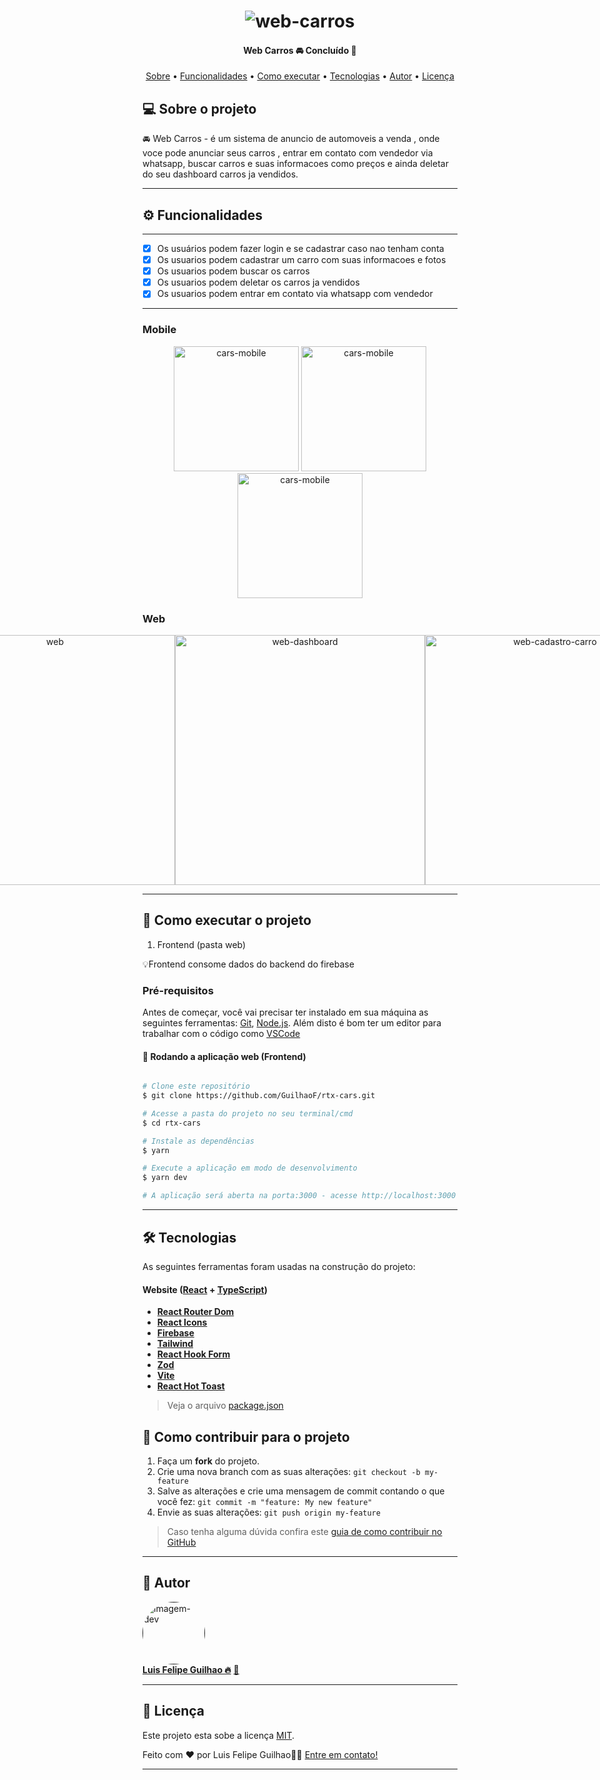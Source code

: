  
</p>
<h1 align="center">
    <img alt="web-carros" title="#carros" src="https://github.com/GuilhaoF/rtx-cars/assets/67026555/0aa0d5e2-1129-4979-bbd0-ca98e68d5dce" />
</h1>

<h4 align="center"> 
	 Web Carros 🚘 Concluído 🚀 
</h4>

<p align="center">
 <a href="#-sobre-o-projeto">Sobre</a> •
 <a href="#-funcionalidades">Funcionalidades</a> •
 <a href="#-como-executar-o-projeto">Como executar</a> • 
 <a href="#-tecnologias">Tecnologias</a> • 
 <a href="#-autor">Autor</a> • 
 <a href="#user-content--licença">Licença</a>
</p>


## 💻 Sobre o projeto

🚘 Web Carros - é um sistema de anuncio de automoveis a venda , onde voce pode anunciar seus carros , entrar em contato com vendedor via whatsapp, buscar carros e suas informacoes como preços e ainda deletar do seu dashboard carros ja vendidos.

---

## ⚙️ Funcionalidades
---
  - [x] Os usuários podem fazer login e se cadastrar caso nao tenham conta
  - [x] Os usuarios podem cadastrar um carro com suas informacoes e fotos
  - [x] Os usuarios podem buscar os carros
  - [x] Os usuarios podem deletar os carros ja vendidos
  - [x] Os usuarios podem entrar em contato via whatsapp com vendedor
---

### Mobile

<p align="center">
  <img alt="cars-mobile" title="#cars" src="https://github.com/GuilhaoF/rtx-cars/assets/67026555/9997d356-4f0e-4794-833c-1b0d0be145f8" width="200px">

  <img alt="cars-mobile" title="#cars" src="https://github.com/GuilhaoF/rtx-cars/assets/67026555/5137c035-fca5-4168-a566-fd4ea0c8997c" width="200px">

  <img alt="cars-mobile" title="#cars" src="https://github.com/GuilhaoF/rtx-cars/assets/67026555/a867c83f-de7d-417a-b15c-731af124e5d9" width="200px">
</p>

### Web

<p align="center" style="display: flex; align-items: flex-start; justify-content: center;">
  <img alt="web" title="#NextLevelWeek" src="https://github.com/GuilhaoF/rtx-cars/assets/67026555/37e948a7-d253-46f1-9732-f8fa7e4b51f4" width="400px">

  <img alt="web-dashboard" title="#NextLevelWeek" src="https://github.com/GuilhaoF/rtx-cars/assets/67026555/c03167dd-9aba-49c2-831a-3fc83b7f2f8e" width="400px">

  <img alt="web-cadastro-carro" title="#NextLevelWeek" src="https://github.com/GuilhaoF/rtx-cars/assets/67026555/abc3e63b-7bfb-4da0-8fcf-62bf0bc1205c" width="400px">
</p>

---

## 🚀 Como executar o projeto

1. Frontend (pasta web)

💡Frontend consome dados do backend do firebase 

### Pré-requisitos

Antes de começar, você vai precisar ter instalado em sua máquina as seguintes ferramentas:
[Git](https://git-scm.com), [Node.js](https://nodejs.org/en/). 
Além disto é bom ter um editor para trabalhar com o código como [VSCode](https://code.visualstudio.com/)


#### 🧭 Rodando a aplicação web (Frontend)

```bash

# Clone este repositório
$ git clone https://github.com/GuilhaoF/rtx-cars.git

# Acesse a pasta do projeto no seu terminal/cmd
$ cd rtx-cars

# Instale as dependências
$ yarn 

# Execute a aplicação em modo de desenvolvimento
$ yarn dev 

# A aplicação será aberta na porta:3000 - acesse http://localhost:3000

```
---

## 🛠 Tecnologias

As seguintes ferramentas foram usadas na construção do projeto:

#### **Website**  ([React](https://react.dev/)  +  [TypeScript](https://www.typescriptlang.org/))

-   **[React Router Dom](https://reactrouter.com/en/main)**
-   **[React Icons](https://react-icons.github.io/react-icons/)**
-   **[Firebase](https://firebase.google.com/?hl=pt)**
-   **[Tailwind](https://tailwindcss.com/)**
-   **[React Hook Form](https://react-hook-form.com/)**
-   **[Zod](https://zod.dev/)**
-   **[Vite](https://vitejs.dev/)**
-   **[React Hot Toast](https://react-hot-toast.com/)**

> Veja o arquivo  [package.json](https://github.com/GuilhaoF/rtx-cars/blob/main/package.json)


## 💪 Como contribuir para o projeto

1. Faça um **fork** do projeto.
2. Crie uma nova branch com as suas alterações: `git checkout -b my-feature`
3. Salve as alterações e crie uma mensagem de commit contando o que você fez: `git commit -m "feature: My new feature"`
4. Envie as suas alterações: `git push origin my-feature`
> Caso tenha alguma dúvida confira este [guia de como contribuir no GitHub](./CONTRIBUTING.md)
---

## 🦸 Autor

<a href="">
 <img style="border-radius: 50%;" src="https://portifolio-luis-guilhaof.vercel.app/_next/image?url=%2F_next%2Fstatic%2Fmedia%2FHero.79acaa01.jpg&w=750&q=80" width="100px;" alt="imagem-dev"/>
 <br />
<b>Luis Felipe Guilhao 🔥</b></a> <a href="https://portifolio-luis-guilhaof.vercel.app/" title="Dev Frontend/Mobile">🚀</a>
 <br />

---

## 📝 Licença
Este projeto esta sobe a licença [MIT](./LICENSE).

Feito com ❤️ por Luis Felipe Guilhao👋🏽 [Entre em contato!](https://www.linkedin.com/in/luis-felipe-silv/)

---
 